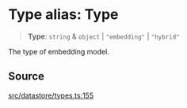 # Type alias: Type

> **Type**: `string` & `object` \| `"embedding"` \| `"hybrid"`

The type of embedding model.

## Source

[src/datastore/types.ts:155](https://github.com/colelawrence/dexter/blob/6b94c49/src/datastore/types.ts#L155)
